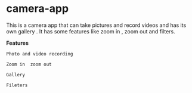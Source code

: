 # camera-app

This is a camera app that can take pictures and record videos and has its own gallery . It has some features like zoom in , zoom out and filters.

**Features**

    Photo and video recording

    Zoom in  zoom out

    Gallery

    Fileters
